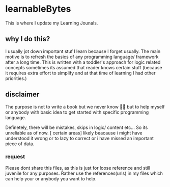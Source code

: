 <!-- README.md -->
# learnableBytes

This is where I update my Learning Jounals.

## why I do this?

I usually jot down important stuf I learn because I forget usually.
The main motive is to refresh the basics of any programming language/ framework after a long time.
This is written with a toddler's approach for logic related concepts sometimes its assumed that reader knows certain stuff (because it requires extra effort to simplify and at that time of learning I had other priorities.)

## disclaimer

The purpose is not to write a book but we never know 🤷‍♂️ but to help myself or anybody with basic idea to get started with specific programming language.  

Definetely, there will be mistakes, skips in logic/ content etc...  So its unreliable as of now. [ certain areas] likely beacause i might have understood it wrong or to lazy to correct or i have missed an important piece of data.

### request

Please dont share this files, as this is just for loose reference and still juvenile for any purposes.
Rather use the references(urls) in my files which can help your or anybody you want to help.
